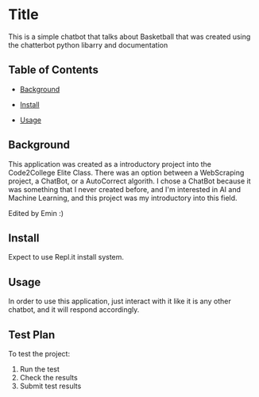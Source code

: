 # Title

This is a simple chatbot that talks about Basketball that was created using the chatterbot python libarry and documentation

## Table of Contents

- [Background](#background)

- [Install](#install)

- [Usage](#usage)

## Background

This application was created as a introductory project into the Code2College Elite Class. There was an option between a WebScraping project, a ChatBot, or a AutoCorrect algorith. I chose a ChatBot because it was something that I never created before, and I'm interested in AI and Machine Learning, and this project was my introductory into this field. 

Edited by Emin :)

## Install

Expect to use Repl.it install system.

## Usage

In order to use this application, just interact with it like it is any other chatbot, and it will respond accordingly.

## Test Plan

To test the project:

1.  Run the test
2.  Check the results
3.  Submit test results